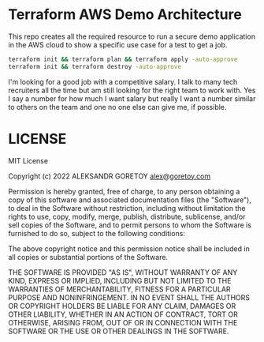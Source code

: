 # Terraform AWS Demo Architecture

This repo creates all the required resource to run a secure demo application in the AWS cloud to show a specific use case for a test to get a job.

```sh
terraform init && terraform plan && terraform apply -auto-approve
terraform init && terraform destroy -auto-approve
```

I'm looking for a good job with a competitive salary. I talk to many tech recruiters all the time but am still looking for the right team to work with. Yes I say a number for how much I want salary but really I want a number similar to others on the team and one no one else can give me, if possible.


# LICENSE

MIT License

Copyright (c) 2022 ALEKSANDR GORETOY alex@goretoy.com

Permission is hereby granted, free of charge, to any person obtaining a copy
of this software and associated documentation files (the "Software"), to deal
in the Software without restriction, including without limitation the rights
to use, copy, modify, merge, publish, distribute, sublicense, and/or sell
copies of the Software, and to permit persons to whom the Software is
furnished to do so, subject to the following conditions:

The above copyright notice and this permission notice shall be included in all
copies or substantial portions of the Software.

THE SOFTWARE IS PROVIDED "AS IS", WITHOUT WARRANTY OF ANY KIND, EXPRESS OR
IMPLIED, INCLUDING BUT NOT LIMITED TO THE WARRANTIES OF MERCHANTABILITY,
FITNESS FOR A PARTICULAR PURPOSE AND NONINFRINGEMENT. IN NO EVENT SHALL THE
AUTHORS OR COPYRIGHT HOLDERS BE LIABLE FOR ANY CLAIM, DAMAGES OR OTHER
LIABILITY, WHETHER IN AN ACTION OF CONTRACT, TORT OR OTHERWISE, ARISING FROM,
OUT OF OR IN CONNECTION WITH THE SOFTWARE OR THE USE OR OTHER DEALINGS IN THE
SOFTWARE.
